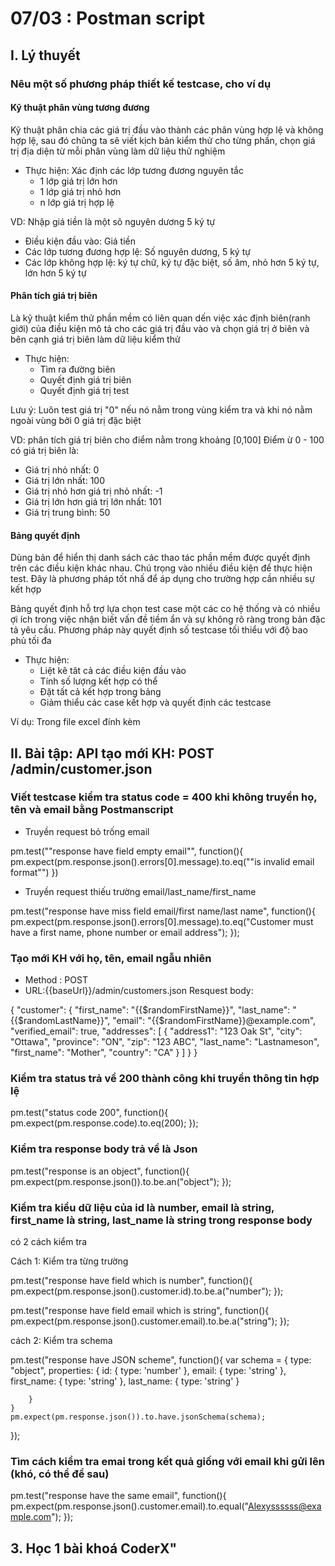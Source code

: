 # 07/03 : Postman script

## I. Lý thuyết
### Nêu một số phương pháp thiết kế testcase, cho ví dụ

#### Kỹ thuật phân vùng tương đương

Kỹ thuật phân chia các giá trị đầu vào thành các phân vùng hợp lệ và không hợp lệ, sau đó chũng ta sẽ viết kịch bản kiểm thử cho từng phần, chọn giá trị địa diện từ mỗi phân vùng làm dữ liệu thử nghiệm 

  * Thực hiện: Xác định các lớp tương đương nguyên tắc 
     * 1 lớp giá trị lớn hơn 
     * 1 lớp giá trị nhỏ hơn 
     * n lớp giá trị hợp lệ 

VD: Nhập giá tiền là một sô nguyên dương 5 ký tự 
  * Điều kiện đầu vào: Giá tiền 
  * Các lớp tương đương hợp lệ: Số nguyên dương, 5 ký tự 
  * Các lớp không hợp lệ: ký tự chữ, ký tự đặc biệt, số âm, nhỏ hơn 5 ký tự, lớn hơn 5 ký tự 

#### Phân tích giá trị biên 

Là kỹ thuật kiểm thử phần mềm có liên quan dến việc xác định biên(ranh giới) của điều kiện mô  tả cho các giá trị đầu vào và chọn giá trị ở biên và bên cạnh giá trị biên làm dữ liệu kiểm thử

 * Thực hiện: 
   * Tìm ra đường biên
   * Quyết định giá trị biên 
   * Quyết định giá trị test 

Lưu ý: Luôn test giá trị "0" nếu nó nằm trong vùng kiểm tra và khi nó nằm ngoài vùng bởi 0 giá trị đặc biệt 

VD: phân tích giá trị biên cho điểm nằm trong khoảng [0,100]
Điểm ừ 0 - 100 có giá trị biên là: 
  * Giá trị nhỏ nhất: 0 
  * Giá trị lớn nhất: 100 
  * Giá trị nhỏ hơn giá trị nhỏ nhất: -1 
  * Giá trị lớn hơn giá trị lớn nhất: 101 
  * Giá trị trung bình: 50 

#### Bảng quyết định 

Dùng bản để hiển thị danh sách các thao tác phần mềm được quyết định trên các điều kiện khác nhau. Chú trọng vào nhiều điều kiện để thực hiện test. Đây là phương pháp tốt nhấ để áp dụng cho trường hợp cần nhiều sự kết hợp 

Bảng quyết định hỗ trợ lựa chọn test case một các co hệ thống và có nhiều ợi ích trong việc nhận biết vấn đề tiềm ẩn và sự không rõ ràng trong bản đặc tả yêu cầu. Phương pháp này quyết định số testcase tối thiểu với độ bao phủ tối đa 

  * Thực hiện: 
    * Liệt kê tât cả các điều kiện đầu vào 
    * Tính số lượng kết hợp có thể 
    * Đặt tất cả kết hợp trong bảng 
    * Giảm thiểu các case kết hợp và quyết định các testcase 

Ví dụ: Trong file excel đính kèm 

## II. Bài tập: API tạo mới KH: POST /admin/customer.json
### Viết testcase kiểm tra status code = 400 khi không truyền họ, tên và email bằng Postmanscript

- Truyền request bỏ trống email 

pm.test(""response have field empty email"", function(){
    pm.expect(pm.response.json().errors[0].message).to.eq(""is invalid email format"")
})

- Truyền request thiếu trường email/last_name/first_name

pm.test("response have miss field email/first name/last name", function(){
    pm.expect(pm.response.json().errors[0].message).to.eq("Customer must have a first name, phone number or email address");
});

### Tạo mới KH với họ, tên, email ngẫu nhiên

- Method : POST 
- URL:{{baseUrl}}/admin/customers.json
Resquest body: 

{
  "customer": {
    "first_name": "{{$randomFirstName}}",
    "last_name": "{{$randomLastName}}",
    "email": "{{$randomFirstName}}@example.com",
    "verified_email": true,
    "addresses": [
      {
        "address1": "123 Oak St",
        "city": "Ottawa",
        "province": "ON",
        "zip": "123 ABC",
        "last_name": "Lastnameson",
        "first_name": "Mother",
        "country": "CA"
      }
    ]
  }
}

### Kiểm tra status trả về 200 thành công khi truyền thông tin hợp lệ

pm.test("status code 200", function(){
    pm.expect(pm.response.code).to.eq(200);
});
### Kiểm tra response body trả về là Json

pm.test("response is an object", function(){
    pm.expect(pm.response.json()).to.be.an("object");
});

### Kiểm tra kiểu dữ liệu của id là number, email là string, first_name là string, last_name là string trong response body

có 2 cách kiểm tra 

Cách 1: Kiểm tra từng trường 

pm.test("response have field which is number", function(){
    pm.expect(pm.response.json().customer.id).to.be.a("number");
});

pm.test("response have field email which is string", function(){
    pm.expect(pm.response.json().customer.email).to.be.a("string");
});

cách 2: Kiểm tra schema

pm.test("response have JSON scheme", function(){
    var schema = {
        type: "object",
        properties: {
            id: {
                type: 'number'
            },
            email: {
                type: 'string'
            },
            first_name: {
                type: 'string'
            },
            last_name: {
                type: 'string'
            }

        }
    }
    pm.expect(pm.response.json()).to.have.jsonSchema(schema);

});
### Tìm cách kiểm tra emai trong kết quả giống với email khi gửi lên (khó, có thể để sau)

pm.test("response have the same email", function(){
    pm.expect(pm.response.json().customer.email).to.equal("Alexyssssss@example.com");
});

## 3. Học 1 bài khoá CoderX"